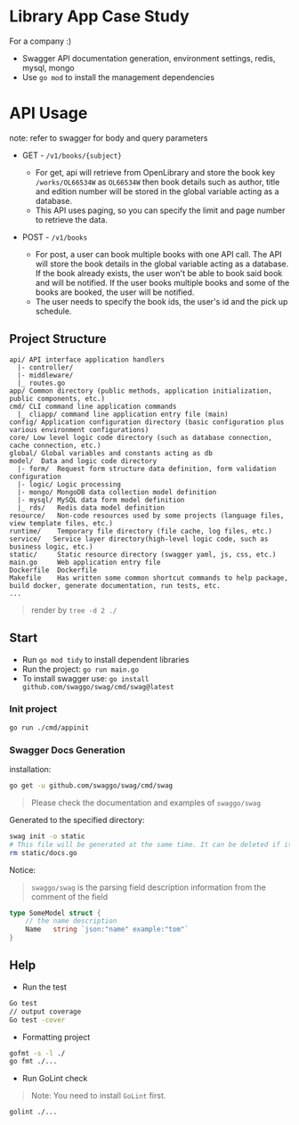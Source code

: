 # Library App Case Study

For a company :)


- Swagger API documentation generation, environment settings, redis, mysql, mongo
- Use `go mod` to install the management dependencies

# API Usage
note: refer to swagger for body and query parameters
- GET - `/v1/books/{subject}`

    - For get, api will retrieve from OpenLibrary and store the book key `/works/OL66534W` as `OL66534W`
    then book details such as author, title and edition number will be stored in the global variable acting as a database.
    - This API uses paging, so you can specify the limit and page number to retrieve the data.
- POST - `/v1/books`
    
    - For post, a user can book multiple books with one API call. The API will store the book details in the global variable acting as a database.
    If the book already exists, the user won't be able to book said book and will be notified. If the user books multiple books and some of the books are booked, the user will be notified.
    - The user needs to specify the book ids, the user's id and the pick up schedule.

## Project Structure

```text
api/ API interface application handlers
  |- controller/
  |- middleware/
  |_ routes.go
app/ Common directory (public methods, application initialization, public components, etc.)
cmd/ CLI command line application commands
  |_ cliapp/ command line application entry file (main)
config/ Application configuration directory (basic configuration plus various environment configurations)
core/ Low level logic code directory (such as database connection, cache connection, etc.)
global/ Global variables and constants acting as db
model/  Data and logic code directory
  |- form/  Request form structure data definition, form validation configuration
  |- logic/ Logic processing
  |- mongo/ MongoDB data collection model definition
  |- mysql/ MySQL data form model definition
  |_ rds/   Redis data model definition
resource/   Non-code resources used by some projects (language files, view template files, etc.)
runtime/    Temporary file directory (file cache, log files, etc.)
service/   Service layer directory(high-level logic code, such as business logic, etc.)
static/     Static resource directory (swagger yaml, js, css, etc.)
main.go     Web application entry file
Dockerfile  Dockerfile
Makefile    Has written some common shortcut commands to help package, build docker, generate documentation, run tests, etc.
...
```

> render by `tree -d 2 ./`

## Start
- Run `go mod tidy` to install dependent libraries
- Run the project: `go run main.go`
- To install swagger use: `go install github.com/swaggo/swag/cmd/swag@latest`

### Init project

```shell
go run ./cmd/appinit
```

### Swagger Docs Generation

installation:

```bash
go get -u github.com/swaggo/swag/cmd/swag
```

> Please check the documentation and examples of `swaggo/swag`

Generated to the specified directory:

```bash
swag init -o static
# This file will be generated at the same time. It can be deleted if it is not needed.
rm static/docs.go
```

Notice:

> `swaggo/swag` is the parsing field description information from the comment of the field

```go
type SomeModel struct {
	// the name description
	Name   string `json:"name" example:"tom"`
}	
```

## Help

- Run the test

```bash
Go test
// output coverage
Go test -cover
```

- Formatting project

```bash
gofmt -s -l ./
go fmt ./...
```

- Run GoLint check

> Note: You need to install `GoLint` first.

```bash
golint ./...
```
